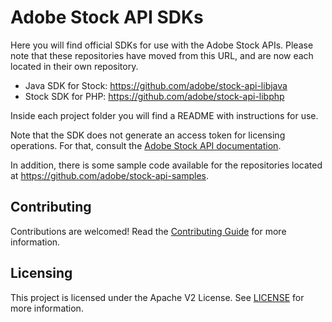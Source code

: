 # Adobe Stock API SDKs

Here you will find official SDKs for use with the Adobe Stock APIs. Please note that these repositories have moved from this URL, and are now each located in their own repository.

* Java SDK for Stock: https://github.com/adobe/stock-api-libjava
* Stock SDK for PHP: https://github.com/adobe/stock-api-libphp

Inside each project folder you will find a README with instructions for use.

Note that the SDK does not generate an access token for licensing operations. For that, consult the [Adobe Stock API documentation](https://www.adobe.io/apis/creativecloud/stock/docs/getting-started.html).

In addition, there is some sample code available for the repositories located at https://github.com/adobe/stock-api-samples.

## Contributing

Contributions are welcomed! Read the [Contributing Guide](CONTRIBUTING.md) for more information.

## Licensing

This project is licensed under the Apache V2 License. See [LICENSE](LICENSE) for more information.
